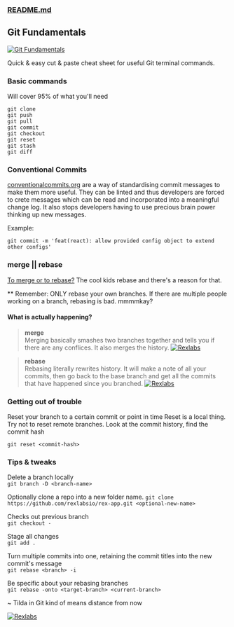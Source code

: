 ### [README.md](../README.md)

## Git Fundamentals

[![Git Fundamentals](../../img/3rd_party/github.png)](https://github.com/rexlabsio)

Quick & easy cut & paste cheat sheet for useful Git terminal commands. 

### Basic commands
Will cover 95% of what you'll need
```
git clone
git push
git pull
git commit
git checkout
git reset
git stash
git diff
```

### Conventional Commits

[conventionalcommits.org](https://www.conventionalcommits.org) are a way of 
standardising commit messages to make them more useful. They can be linted 
and thus developers are forced to crete messages which can be read and 
incorporated into a meaningful change log. It also stops developers having 
to use precious brain power thinking up new messages.

Example: 
```
git commit -m 'feat(react): allow provided config object to extend other configs'
```

### merge || rebase

[To merge or to rebase?](https://www.atlassian.com/git/tutorials/merging-vs-rebasing) The cool kids rebase and there's a reason for that.

** Remember: ONLY rebase your own branches. If there are multiple people working on a 
branch, rebasing is bad. mmmmkay?
 
#### What is actually happening?

> __merge__   
Merging basically smashes two branches together and tells you if there are 
any conflices. It also merges the history.
[![Rexlabs](../../img/git/merge.png)](https://es.atlassian.com/git/tutorials/using-branches/git-merge) 
  

> __rebase__   
Rebasing literally rewrites history. It will make a note of all your commits, 
then go back to the base branch and get all the commits that have happened since 
you branched.
[![Rexlabs](../../img/git/rebase.png)](https://www.atlassian.com/git/tutorials/rewriting-history/git-rebase)

### Getting out of trouble

Reset your branch to a certain commit or point in time 
Reset is a local thing. Try not to reset remote branches. 
Look at the commit history, find the commit hash 

```
git reset <commit-hash>
```


### Tips & tweaks

Delete a branch locally  
```git branch -D <branch-name>``` 

Optionally clone a repo into a new folder name. 
```git clone https://github.com/rexlabsio/rex-app.git <optional-new-name>``` 

Checks out previous branch  
```git checkout -```  

Stage all changes  
```git add .``` 

Turn multiple commits into one, retaining the commit titles into the new commit's message  
```git rebase <branch> -i```

Be specific about your rebasing branches  
```git rebase -onto <target-branch> <current-branch>```  

~ Tilda in Git kind of means distance from now

[![Rexlabs](../../img/rex/rex_ribbon_logo_black.png)](./rexlabs/index.md)  